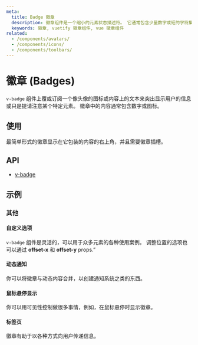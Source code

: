 ```yaml
---
meta:
  title: Badge 徽章
  description: 徽章组件是一个缩小的元素状态描述符。 它通常包含少量数字或短的字符集。
  keywords: 徽章, vuetify 徽章组件, vue 徽章组件
related:
  - /components/avatars/
  - /components/icons/
  - /components/toolbars/
---
```


# 徽章 (Badges)

`v-badge` 组件上覆或订阅一个像头像的图标或内容上的文本来突出显示用户的信息或只是提请注意某个特定元素。 徽章中的内容通常包含数字或图标。

<entry-ad />

## 使用

最简单形式的徽章显示在它包装的内容的右上角，并且需要徽章插槽。

<usage name="v-badge" />

## API

- [v-badge](/api/v-badge)

<inline-api page="components/badges" />

## 示例

### 其他

#### 自定义选项

`v-badge` 组件是灵活的，可以用于众多元素的各种使用案例。 调整位置的选项也可以通过 **offset-x** 和 **offset-y** props.”

<example file="v-badge/misc-customization" />

#### 动态通知

你可以将徽章与动态内容合并，以创建通知系统之类的东西。

<example file="v-badge/misc-dynamic" />

#### 鼠标悬停显示

你可以用可见性控制做很多事情，例如，在鼠标悬停时显示徽章。

<example file="v-badge/misc-hover" />

#### 标签页

徽章有助于以各种方式向用户传递信息。

<example file="v-badge/misc-tabs" />

<backmatter />
